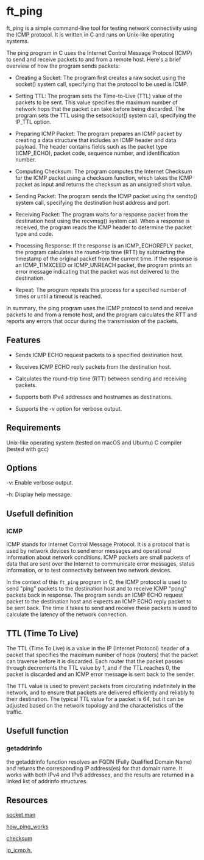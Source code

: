 # ft_ping

ft_ping is a simple command-line tool for testing network connectivity using the ICMP protocol. It is written in C and runs on Unix-like operating systems.

The ping program in C uses the Internet Control Message Protocol (ICMP) to send and receive packets to and from a remote host. Here's a brief overview of how the program sends packets:

- Creating a Socket: The program first creates a raw socket using the socket() system call, specifying that the protocol to be used is ICMP.

- Setting TTL: The program sets the Time-to-Live (TTL) value of the packets to be sent. This value specifies the maximum number of network hops that the packet can take before being discarded. The program sets the TTL using the setsockopt() system call, specifying the IP_TTL option.

- Preparing ICMP Packet: The program prepares an ICMP packet by creating a data structure that includes an ICMP header and data payload. The header contains fields such as the packet type (ICMP_ECHO), packet code, sequence number, and identification number.

- Computing Checksum: The program computes the Internet Checksum for the ICMP packet using a checksum function, which takes the ICMP packet as input and returns the checksum as an unsigned short value.

- Sending Packet: The program sends the ICMP packet using the sendto() system call, specifying the destination host address and port.

- Receiving Packet: The program waits for a response packet from the destination host using the recvmsg() system call. When a response is received, the program reads the ICMP header to determine the packet type and code.

- Processing Response: If the response is an ICMP_ECHOREPLY packet, the program calculates the round-trip time (RTT) by subtracting the timestamp of the original packet from the current time. If the response is an ICMP_TIMXCEED or ICMP_UNREACH packet, the program prints an error message indicating that the packet was not delivered to the destination.

- Repeat: The program repeats this process for a specified number of times or until a timeout is reached.

In summary, the ping program uses the ICMP protocol to send and receive packets to and from a remote host, and the program calculates the RTT and reports any errors that occur during the transmission of the packets.

## Features

- Sends ICMP ECHO request packets to a specified destination host.

- Receives ICMP ECHO reply packets from the destination host.

- Calculates the round-trip time (RTT) between sending and receiving packets.

- Supports both IPv4 addresses and hostnames as destinations.

- Supports the -v option for verbose output.

## Requirements

Unix-like operating system (tested on macOS and Ubuntu)
C compiler (tested with gcc)

## Options

-v: Enable verbose output.

-h: Display help message.

## Usefull definition

### ICMP

ICMP stands for Internet Control Message Protocol. It is a protocol that is used by network devices to send error messages and operational information about network conditions. ICMP packets are small packets of data that are sent over the Internet to communicate error messages, status information, or to test connectivity between two network devices.

In the context of this `ft_ping` program in C, the ICMP protocol is used to send "ping" packets to the destination host and to receive ICMP "pong" packets back in response. The program sends an ICMP ECHO request packet to the destination host and expects an ICMP ECHO reply packet to be sent back. The time it takes to send and receive these packets is used to calculate the latency of the network connection.

## TTL (Time To Live)

The TTL (Time To Live) is a value in the IP (Internet Protocol) header of a packet that specifies the maximum number of hops (routers) that the packet can traverse before it is discarded. Each router that the packet passes through decrements the TTL value by 1, and if the TTL reaches 0, the packet is discarded and an ICMP error message is sent back to the sender.

The TTL value is used to prevent packets from circulating indefinitely in the network, and to ensure that packets are delivered efficiently and reliably to their destination. The typical TTL value for a packet is 64, but it can be adjusted based on the network topology and the characteristics of the traffic.

## Usefull function

### getaddrinfo

the getaddrinfo function resolves an FQDN (Fully Qualified Domain Name) and returns the corresponding IP address(es) for that domain name. It works with both IPv4 and IPv6 addresses, and the results are returned in a linked list of addrinfo structures.

## Resources

[socket man](https://man7.org/linux/man-pages/man2/socket.2.html)

[how_ping_works](https://www.techtarget.com/searchnetworking/definition/ping)

[checksum](https://datatracker.ietf.org/doc/html/rfc1071)

[ip_icmp.h.](https://sites.uclouvain.be/SystInfo/usr/include/netinet/ip_icmp.h.html)
